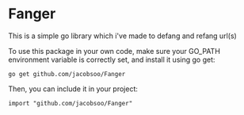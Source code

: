 # Fanger
This is a simple go library which i've made to defang and refang url(s)

To use this package in your own code, make sure your GO_PATH environment variable is correctly set, and install it using go get:

`go get github.com/jacobsoo/Fanger`


Then, you can include it in your project:

`import "github.com/jacobsoo/Fanger"`
